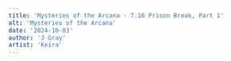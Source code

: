 ```yaml
---
title: 'Mysteries of the Arcana - 7.16 Prison Break, Part 1'
alt: 'Mysteries of the Arcana'
date: '2024-10-03'
author: 'J Gray'
artist: 'Keira'
---
```

